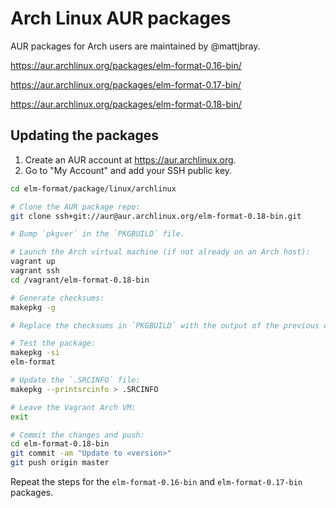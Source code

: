 Arch Linux AUR packages
=======================

AUR packages for Arch users are maintained by @mattjbray.

https://aur.archlinux.org/packages/elm-format-0.16-bin/

https://aur.archlinux.org/packages/elm-format-0.17-bin/

https://aur.archlinux.org/packages/elm-format-0.18-bin/

Updating the packages
---------------------

1. Create an AUR account at https://aur.archlinux.org.
2. Go to "My Account" and add your SSH public key.

```bash
cd elm-format/package/linux/archlinux

# Clone the AUR package repo:
git clone ssh+git://aur@aur.archlinux.org/elm-format-0.18-bin.git

# Bump `pkgver` in the `PKGBUILD` file.

# Launch the Arch virtual machine (if not already on an Arch host):
vagrant up
vagrant ssh
cd /vagrant/elm-format-0.18-bin

# Generate checksums:
makepkg -g

# Replace the checksums in `PKGBUILD` with the output of the previous command.

# Test the package:
makepkg -si
elm-format

# Update the `.SRCINFO` file:
makepkg --printsrcinfo > .SRCINFO

# Leave the Vagrant Arch VM:
exit

# Commit the changes and push:
cd elm-format-0.18-bin
git commit -am "Update to <version>"
git push origin master
```

Repeat the steps for the `elm-format-0.16-bin` and `elm-format-0.17-bin` packages.
